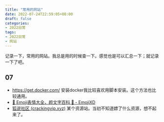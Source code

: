 ```yaml
---
title: "常用的网站"
date: 2022-07-24T22:59:05+08:00
draft: false
categories:
- 2022日常
tags:
- 2022日常
- 网站
---
```




记录一下，常用的网站。我总是用的时候查一下。感觉也是可以汇总一下；就记录一下了吧。



## 07

- https://get.docker.com/  安装docker我比较喜欢用脚本安装。这个方法也比较通用。
-  [🤣 Emoji表情大全，颜文字百科 💌 - EmojiXD](https://emojixd.com/) 
-   [狐说社区 (crackingvip.xyz)](https://www.crackingvip.xyz/)  某个资源站。当初不知道嫖了什么资源，想不起来了。

